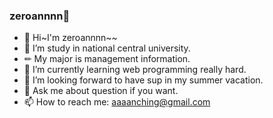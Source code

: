 ### zeroannnn👋
- 👋 Hi~I'm zeroannnn~~
- 📒 I’m study in national central university.
- ✏  My major is management information.
- 🌱 I’m currently learning web programming really hard.
- 🤔 I’m looking forward to have sup in my summer vacation.
- 💬 Ask me about question if you want.
- 📫 How to reach me: aaaanching@gmail.com



